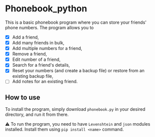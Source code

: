 # Phonebook_python
This is a basic phonebook program where you can store your friends' phone numbers. The program allows you to
- [x] Add a friend,
- [x] Add many friends in bulk,
- [x] Add multiple numbers for a friend, 
- [x] Remove a friend,
- [x] Edit number of a friend,
- [x] Search for a friend's details,
- [x] Reset your numbers (and create a backup file) or restore from an existing backup file,
- [ ] Add notes for an existing friend.
## How to use
To install the program, simply download `phonebook.py` in your desired directory, and run it from there.

⚠️ To run the program, you need to have `Levenshtein` and `json` modules installed. Install them using `pip install <name>` command.
